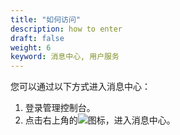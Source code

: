 ```yaml
---
title: "如何访问"
description: how to enter
draft: false
weight: 6
keyword: 消息中心, 用户服务
---
```


您可以通过以下方式进入消息中心：

1. 登录管理控制台。
2. 点击右上角的![](../../_images/notification-bell.png)图标，进入消息中心。

